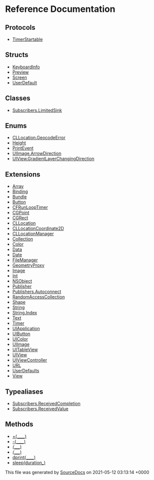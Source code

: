 # Reference Documentation

## Protocols

-   [TimerStartable](protocols/TimerStartable.md)

## Structs

-   [KeyboardInfo](structs/KeyboardInfo.md)
-   [Preview](structs/Preview.md)
-   [Screen](structs/Screen.md)
-   [UserDefault](structs/UserDefault.md)

## Classes

-   [Subscribers.LimitedSink](classes/Subscribers.LimitedSink.md)

## Enums

-   [CLLocation.GeocodeError](enums/CLLocation.GeocodeError.md)
-   [Height](enums/Height.md)
-   [PrintEvent](enums/PrintEvent.md)
-   [UIImage.ArrowDirection](enums/UIImage.ArrowDirection.md)
-   [UIView.GradientLayerChangingDirection](enums/UIView.GradientLayerChangingDirection.md)

## Extensions

-   [Array](extensions/Array.md)
-   [Binding](extensions/Binding.md)
-   [Bundle](extensions/Bundle.md)
-   [Button](extensions/Button.md)
-   [CFRunLoopTimer](extensions/CFRunLoopTimer.md)
-   [CGPoint](extensions/CGPoint.md)
-   [CGRect](extensions/CGRect.md)
-   [CLLocation](extensions/CLLocation.md)
-   [CLLocationCoordinate2D](extensions/CLLocationCoordinate2D.md)
-   [CLLocationManager](extensions/CLLocationManager.md)
-   [Collection](extensions/Collection.md)
-   [Color](extensions/Color.md)
-   [Data](extensions/Data.md)
-   [Date](extensions/Date.md)
-   [FileManager](extensions/FileManager.md)
-   [GeometryProxy](extensions/GeometryProxy.md)
-   [Image](extensions/Image.md)
-   [Int](extensions/Int.md)
-   [NSObject](extensions/NSObject.md)
-   [Publisher](extensions/Publisher.md)
-   [Publishers.Autoconnect](extensions/Publishers.Autoconnect.md)
-   [RandomAccessCollection](extensions/RandomAccessCollection.md)
-   [Shape](extensions/Shape.md)
-   [String](extensions/String.md)
-   [String.Index](extensions/String.Index.md)
-   [Text](extensions/Text.md)
-   [Timer](extensions/Timer.md)
-   [UIApplication](extensions/UIApplication.md)
-   [UIButton](extensions/UIButton.md)
-   [UIColor](extensions/UIColor.md)
-   [UIImage](extensions/UIImage.md)
-   [UITableView](extensions/UITableView.md)
-   [UIView](extensions/UIView.md)
-   [UIViewController](extensions/UIViewController.md)
-   [URL](extensions/URL.md)
-   [UserDefaults](extensions/UserDefaults.md)
-   [View](extensions/View.md)

## Typealiases

-   [Subscribers.ReceivedCompletion](typealiases/Subscribers.ReceivedCompletion.md)
-   [Subscribers.ReceivedValue](typealiases/Subscribers.ReceivedValue.md)

## Methods

-   [+(____)](methods/+(____).md)
-   [-(____)](methods/-(____).md)
-   [_(____)](methods/_(____).md)
-   [_(____)](methods/_(____).md)
-   [dprint(____)](methods/dprint(____).md)
-   [sleep(duration_)](methods/sleep(duration_).md)

This file was generated by [SourceDocs](https://github.com/eneko/SourceDocs) on 2021-05-12 03:13:14 +0000